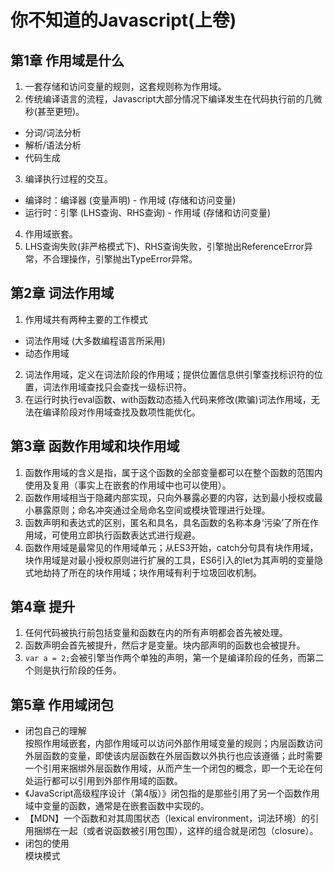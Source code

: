 # 你不知道的Javascript(上卷)
## 第1章 作用域是什么
1. 一套存储和访问变量的规则，这套规则称为作用域。
2. 传统编译语言的流程，Javascript大部分情况下编译发生在代码执行前的几微秒(甚至更短)。
* 分词/词法分析
* 解析/语法分析
* 代码生成
3. 编译执行过程的交互。
* 编译时：编译器 (变量声明) - 作用域 (存储和访问变量)
* 运行时：引擎 (LHS查询、RHS查询) - 作用域 (存储和访问变量)
4. 作用域嵌套。
5. LHS查询失败(非严格模式下)、RHS查询失败，引擎抛出ReferenceError异常，不合理操作，引擎抛出TypeError异常。
## 第2章 词法作用域
1. 作用域共有两种主要的工作模式
* 词法作用域 (大多数编程语言所采用)
* 动态作用域
2. 词法作用域，定义在词法阶段的作用域；提供位置信息供引擎查找标识符的位置，词法作用域查找只会查找一级标识符。
3. 在运行时执行eval函数、with函数动态插入代码来修改(欺骗)词法作用域，无法在编译阶段对作用域查找及数项性能优化。
## 第3章 函数作用域和块作用域
1. 函数作用域的含义是指，属于这个函数的全部变量都可以在整个函数的范围内使用及复用（事实上在嵌套的作用域中也可以使用）。
2. 函数作用域相当于隐藏内部实现，只向外暴露必要的内容，达到最小授权或最小暴露原则；命名冲突通过全局命名空间或模块管理进行处理。
3. 函数声明和表达式的区别，匿名和具名，具名函数的名称本身‘污染’了所在作用域，可使用立即执行函数表达式进行规避。
4. 函数作用域是最常见的作用域单元；从ES3开始，catch分句具有块作用域，块作用域是对最小授权原则进行扩展的工具，ES6引入的let为其声明的变量隐式地劫持了所在的块作用域；块作用域有利于垃圾回收机制。
## 第4章 提升
1. 任何代码被执行前包括变量和函数在内的<span style="color: var(--vp-c-red);">所有声明</span>都会首先被处理。
2. 函数声明会首先被提升，然后才是变量。块内部声明的函数也会被提升。
3. `var a = 2;`会被引擎当作两个单独的声明，第一个是编译阶段的任务，而第二个则是执行阶段的任务。
## 第5章 作用域闭包
* 闭包自己的理解<br>
按照作用域嵌套，内部作用域可以访问外部作用域变量的规则；内层函数访问外层函数的变量，即使该内层函数在外层函数以外执行也应该遵循；此时需要一个引用来捆绑外层函数作用域，从而产生一个闭包的概念，即一个无论在何处运行都可以引用到外部作用域的函数。
* 《JavaScript高级程序设计（第4版）》闭包指的是那些引用了另一个函数作用域中变量的函数，通常是在嵌套函数中实现的。 
* 【MDN】一个函数和对其周围状态（lexical environment，词法环境）的引用捆绑在一起（或者说函数被引用包围），这样的组合就是闭包（closure）。
* 闭包的使用<br>
模块模式